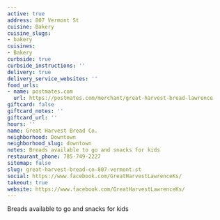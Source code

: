 ```yaml
---
active: true
address: 807 Vermont St
cuisine: Bakery
cuisine_slugs:
- bakery
cuisines:
- Bakery
curbside: true
curbside_instructions: ''
delivery: true
delivery_service_websites: ''
food_urls:
- name: postmates.com
  url: https://postmates.com/merchant/great-harvest-bread-lawrence
giftcard: false
giftcard_notes: ''
giftcard_url: ''
hours: ''
name: Great Harvest Bread Co.
neighborhood: Downtown
neighborhood_slug: downtown
notes: Breads available to go and snacks for kids
restaurant_phone: 785-749-2227
sitemap: false
slug: great-harvest-bread-co-807-vermont-st
social: https://www.facebook.com/GreatHarvestLawrenceKs/
takeout: true
website: https://www.facebook.com/GreatHarvestLawrenceKs/
---
```


Breads available to go and snacks for kids